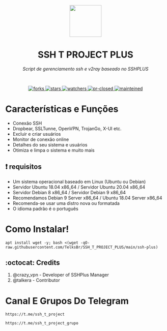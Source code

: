 
<p align="center">
 <div align="center"> <img src="https://imageup.me/qa0" width="100" img> <h1 align="center"> SSH T PROJECT PLUS </h1></div>
 <p align="center"><i>Script de gerenciamento ssh e v2ray baseado no SSHPLUS</i></p>
</p>
  <br/>
  <p align="center">
    <a href="https://github.com/TelksBr/SSH_T_PROJECT_PLUS/network/members">
      <img alt="forks" src="https://img.shields.io/github/forks/telksbr/SSH_T_PROJECT_PLUS.svg" />
    </a>
    <a href="https://github.com/anuraghazra/github-readme-stats/issues">
      <img alt="stars" src="https://img.shields.io/github/stars/telksbr/SSH_T_PROJECT_PLUS.svg" />
    </a>
    <a href="https://github.com/TelksBr/SSH_T_PROJECT_PLUS/watchers">
      <img alt="watchers" src="https://img.shields.io/github/watchers/telksbr/SSH_T_PROJECT_PLUS.svg" />
    </a>
    <a href="https://github.com/TelksBr/SSH_T_PROJECT_PLUS/watchers">
      <img alt="pr-closed" src="https://img.shields.io/github/issues-pr-closed/telksbr/SSH_T_PROJECT_PLUS.svg" />
    </a>
    <a href="https://github.com/TelksBr/">
      <img alt="mainteined" src="https://img.shields.io/badge/Maintained%3F-yes-green.svg" />
    </a>
  </p>

# Características e Funções

- Conexão SSH
- Dropbear, SSLTunne, OpenVPN, TrojanGo, X-UI etc.
- Excluir e criar usuários
- Monitor de conexão online
- Detalhes do seu sistema e usuários
- Otimiza e limpa o sistema e muito mais

## :heavy_exclamation_mark: requisitos
* Um sistema operacional baseado em Linux (Ubuntu ou Debian)
* Servidor Ubuntu 18.04 x86_64 / Servidor Ubuntu 20.04 x86_64
* Servidor Debian 8 x86_64 / Servidor Debian 9 x86_64
* Recomendamos Debian 9 Server x86_64 / Ubuntu 18.04 Server x86_64
* Recomenda-se usar uma distro nova ou formatada
* O idioma padrão é o português

# Como Instalar!

````
apt install wget -y; bash <(wget -qO- raw.githubusercontent.com/TelksBr/SSH_T_PROJECT_PLUS/main/ssh-plus)
````
## :octocat: Credits
1. @crazy_vpn - Developer of SSHPlus Manager
2. @talkera - Contributor

# Canal E Grupos Do Telegram
```
https://t.me/ssh_t_project
```
```
https://t.me/ssh_t_project_grupo
```
